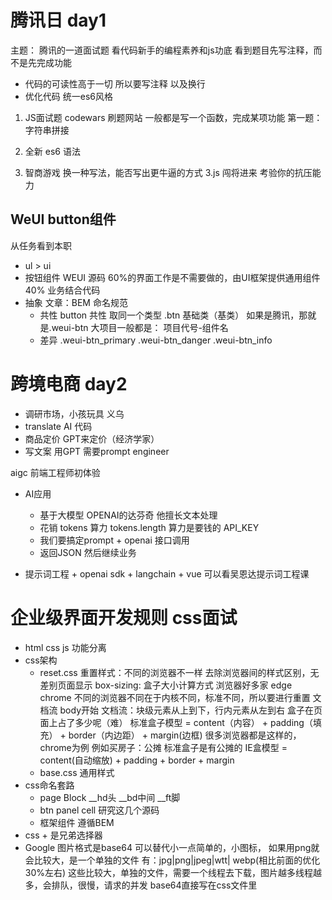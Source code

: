 # 腾讯日 day1
主题： 腾讯的一道面试题 看代码新手的编程素养和js功底
看到题目先写注释，而不是先完成功能


- 代码的可读性高于一切 所以要写注释 以及换行
- 优化代码
    统一es6风格

1.  JS面试题
     codewars
     刷题网站
     一般都是写一个函数，完成某项功能
     第一题：字符串拼接 

2. 全新 es6 语法

3. 智商游戏
     换一种写法，能否写出更牛逼的方式 3.js
     闯将进来 考验你的抗压能力

## WeUI button组件
从任务看到本职
- ul > ui
- 按钮组件 WEUI 源码
     60%的界面工作是不需要做的，由UI框架提供通用组件
     40% 业务结合代码
- 抽象  文章：BEM 命名规范
     - 共性
          button 共性 取同一个类型 .btn 基础类（基类）  如果是腾讯，那就是.weui-btn  大项目一般都是： 项目代号-组件名
     - 差异
          .weui-btn_primary 
          .weui-btn_danger
          .weui-btn_info   






# 跨境电商 day2

- 调研市场，小孩玩具  义乌
- translate AI 代码
- 商品定价 GPT来定价（经济学家）
- 写文案 用GPT 需要prompt engineer 

aigc 前端工程师初体验

- AI应用
     - 基于大模型
          OPENAI的达芬奇 他擅长文本处理
     - 花销
          tokens 算力  tokens.length 算力是要钱的
          API_KEY
     - 我们要搞定prompt + openai 接口调用
     - 返回JSON 然后继续业务

- 提示词工程 + openai sdk + langchain + vue     可以看吴恩达提示词工程课

# 企业级界面开发规则   css面试

- html css js 功能分离
- css架构
     - reset.css 重置样式：不同的浏览器不一样
          去除浏览器间的样式区别，无差别页面显示
          box-sizing: 盒子大小计算方式
          浏览器好多家 edge chrome 不同的浏览器不同在于内核不同，标准不同，所以要进行重置
          文档流 body开始   文档流：块级元素从上到下，行内元素从左到右
          盒子在页面上占了多少呢（难）
          标准盒子模型 = content（内容） + padding（填充） + border（内边距） + margin(边框)  很多浏览器都是这样的，chrome为例
          例如买房子：公摊 标准盒子是有公摊的
          IE盒模型 = content(自动缩放) + padding + border + margin
     - base.css 通用样式
- css命名套路
     - page Block
          __hd头 __bd中间 __ft脚
     - btn panel cell 研究这几个源码
     - 框架组件 遵循BEM
- css   + 是兄弟选择器
- Google 图片格式是base64   可以替代小一点简单的，小图标， 如果用png就会比较大，是一个单独的文件 有：jpg|png|jpeg|wtt|  webp(相比前面的优化30%左右)  这些比较大，单独的文件，需要一个线程去下载，图片越多线程越多，会排队，很慢，请求的并发    base64直接写在css文件里